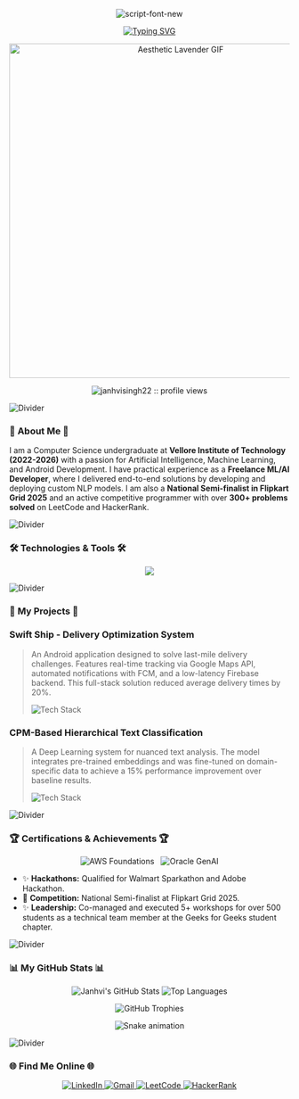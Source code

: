 <p align="center">
  <img src="https://readme-typing-svg.demolab.com?font=Parisienne&size=40&duration=3000&pause=1000&color=B28DFF&center=true&vCenter=true&width=600&height=100&lines=Hi+there,+I'm+Janhvi+Singh" alt="script-font-new" border="0">
</p>

<p align="center">
  <a href="https://git.io/typing-svg">
    <img src="https://readme-typing-svg.demolab.com?font=Kalam&weight=700&size=25&pause=1000&color=B28DFF&background=00000000&center=true&vCenter=true&width=500&lines=B.Tech+Student+at+VIT-AP;Freelance+AI+%26+ML+Developer;Flipkart+Grid+National+Semi-Finals" alt="Typing SVG" />
  </a>
</p>

<p align="center">
  <img src="https://i.pinimg.com/originals/94/33/b9/9433b9b1390976935105391e4a57088b.gif" alt="Aesthetic Lavender GIF" width="600px" />
</p>

<p align="center">
  <img src="https://komarev.com/ghpvc/?username=janhvisingh22&color=B28DFF&style=flat-square" alt="janhvisingh22 :: profile views" />
</p>

<img src="https://i.pinimg.com/originals/5c/36/ad/5c36ad1a932d0fc282922709c91a32a6.gif" alt="Divider">

### 🌸 **About Me** 🌸

I am a Computer Science undergraduate at **Vellore Institute of Technology (2022-2026)** with a passion for Artificial Intelligence, Machine Learning, and Android Development. I have practical experience as a **Freelance ML/AI Developer**, where I delivered end-to-end solutions by developing and deploying custom NLP models. I am also a **National Semi-finalist in Flipkart Grid 2025** and an active competitive programmer with over **300+ problems solved** on LeetCode and HackerRank.

<img src="https://i.pinimg.com/originals/5c/36/ad/5c36ad1a932d0fc282922709c91a32a6.gif" alt="Divider">

### 🛠️ **Technologies & Tools** 🛠️

<p align="center">
  <a href="https://skillicons.dev">
    <img src="https://skillicons.dev/icons?i=python,java,kotlin,dart,r,sql,tensorflow,pytorch,sklearn,pandas,numpy,aws,firebase,docker,git,androidstudio,vscode,figma&perline=9" />
  </a>
</p>

<img src="https://i.pinimg.com/originals/5c/36/ad/5c36ad1a932d0fc282922709c91a32a6.gif" alt="Divider">

### 🚀 **My Projects** 🚀

### Swift Ship - Delivery Optimization System
> An Android application designed to solve last-mile delivery challenges. Features real-time tracking via Google Maps API, automated notifications with FCM, and a low-latency Firebase backend. This full-stack solution reduced average delivery times by 20%.
> <p>
>   <img src="https://skillicons.dev/icons?i=android,java,firebase" alt="Tech Stack"/>
> </p>

### CPM-Based Hierarchical Text Classification
> A Deep Learning system for nuanced text analysis. The model integrates pre-trained embeddings and was fine-tuned on domain-specific data to achieve a 15% performance improvement over baseline results.
> <p>
>   <img src="https://skillicons.dev/icons?i=python,tensorflow,pytorch,huggingface" alt="Tech Stack"/>
 </p>

<img src="https://i.pinimg.com/originals/5c/36/ad/5c36ad1a932d0fc282922709c91a32a6.gif" alt="Divider">

### 🏆 **Certifications & Achievements** 🏆

<p align="center">
  <img src="https://img.shields.io/badge/AWS_Cloud_Foundations-E0BBE4?style=for-the-badge&logo=amazon-aws&logoColor=black" alt="AWS Foundations">
  &nbsp;
  <img src="https://img.shields.io/badge/Oracle_Gen_AI_Professional-D8BFD8?style=for-the-badge&logo=oracle&logoColor=black" alt="Oracle GenAI">
</p>

-   ✨ **Hackathons:** Qualified for Walmart Sparkathon and Adobe Hackathon.
-   💖 **Competition:** National Semi-finalist at Flipkart Grid 2025.
-   ✨ **Leadership:** Co-managed and executed 5+ workshops for over 500 students as a technical team member at the Geeks for Geeks student chapter.

<img src="https://i.pinimg.com/originals/5c/36/ad/5c36ad1a932d0fc282922709c91a32a6.gif" alt="Divider">

### 📊 **My GitHub Stats** 📊

<p align="center">
  <img src="https://github-readme-stats.vercel.app/api?username=janhvisingh22&show_icons=true&theme=dracula&hide_border=true&count_private=true" alt="Janhvi's GitHub Stats" />
  <img src="https://github-readme-stats.vercel.app/api/top-langs/?username=janhvisingh22&layout=compact&theme=dracula&hide_border=true" alt="Top Languages" />
</p>

<p align="center">
  <img src="https://github-profile-trophy.vercel.app/?username=janhvisingh22&theme=dracula&hide_border=true&column=4&row=2" alt="GitHub Trophies" />
</p>

<p align="center">
  <img src="https://github.com/janhvisingh22/janhvisingh22/blob/output/github-contribution-grid-snake.svg" alt="Snake animation" />
</p>

<img src="https://i.pinimg.com/originals/5c/36/ad/5c36ad1a932d0fc282922709c91a32a6.gif" alt="Divider">

### 🌐 **Find Me Online** 🌐

<p align="center">
  <a href="https://www.linkedin.com/in/janhvi-singh-0606b3251/" target="_blank">
    <img src="https://img.shields.io/badge/LinkedIn-B28DFF?style=for-the-badge&logo=linkedin&logoColor=white" alt="LinkedIn">
  </a>
  <a href="mailto:janhvisingh1711@gmail.com">
    <img src="https://img.shields.io/badge/Gmail-D8BFD8?style=for-the-badge&logo=gmail&logoColor=black" alt="Gmail">
  </a>
  <a href="[Your-LeetCode-URL]" target="_blank">
    <img src="https://img.shields.io/badge/LeetCode-E0BBE4?style=for-the-badge&logo=leetcode&logoColor=black" alt="LeetCode">
  </a>
  <a href="[Your-HackerRank-URL]" target="_blank">
    <img src="https://img.shields.io/badge/HackerRank-B28DFF?style=for-the-badge&logo=hackerrank&logoColor=white" alt="HackerRank">
  </a>
</p>

